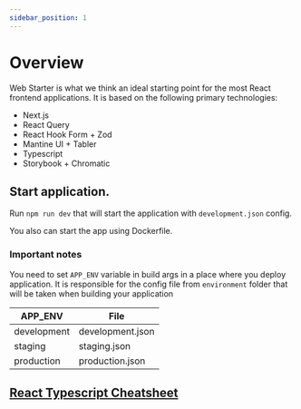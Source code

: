 ```yaml
---
sidebar_position: 1
---
```


# Overview

Web Starter is what we think an ideal starting point for the most React frontend applications. It is based on the following primary technologies:

- Next.js
- React Query
- React Hook Form + Zod
- Mantine UI + Tabler
- Typescript
- Storybook + Chromatic

## Start application.

Run ```npm run dev``` that will start the application with ```development.json``` config.

You also can start the app using Dockerfile.

### Important notes

You need to set ```APP_ENV``` variable in build args in a place where you deploy application. It is responsible for the config file from ```environment``` folder that will be taken when building your application

| APP_ENV       | File          |
| ------------- | ------------- |
| development   | development.json  |
| staging       | staging.json  |
| production    | production.json  |

## [React Typescript Cheatsheet](https://react-typescript-cheatsheet.netlify.app/docs/basic/setup/)

